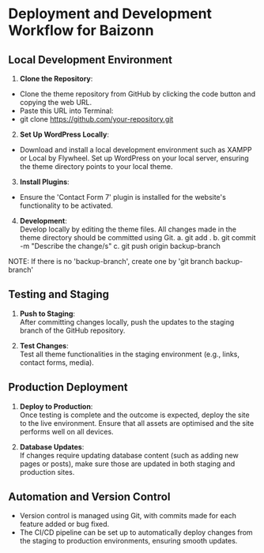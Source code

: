 # Deployment and Development Workflow for Baizonn

## Local Development Environment
1. **Clone the Repository**:  
- Clone the theme repository from GitHub by clicking the code button and copying the web URL.
- Paste this URL into Terminal:
-  git clone https://github.com/your-repository.git

2. **Set Up WordPress Locally**:  
- Download and install a local development environment such as XAMPP or Local by Flywheel. Set up WordPress on your local server, ensuring the theme directory points to your local theme.

3. **Install Plugins**:  
- Ensure the 'Contact Form 7' plugin is installed for the website's functionality to be activated.

4. **Development**:  
Develop locally by editing the theme files. All changes made in the theme directory should be committed using Git.
a. git add . 
b. git commit -m "Describe the change/s" 
c. git push origin backup-branch 

NOTE: If there is no 'backup-branch', create one by 'git branch backup-branch'

## Testing and Staging
1. **Push to Staging**:  
After committing changes locally, push the updates to the staging branch of the GitHub repository.

2. **Test Changes**:  
Test all theme functionalities in the staging environment (e.g., links, contact forms, media).

## Production Deployment
1. **Deploy to Production**:  
Once testing is complete and the outcome is expected, deploy the site to the live environment. Ensure that all assets are optimised and the site performs well on all devices.

2. **Database Updates**:  
If changes require updating database content (such as adding new pages or posts), make sure those are updated in both staging and production sites.

## Automation and Version Control
- Version control is managed using Git, with commits made for each feature added or bug fixed.
- The CI/CD pipeline can be set up to automatically deploy changes from the staging to production environments, ensuring smooth updates.
